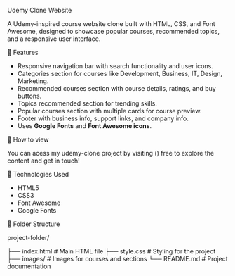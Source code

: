 Udemy Clone Website

A Udemy-inspired course website clone built with HTML, CSS, and Font Awesome, designed to showcase popular courses, recommended topics, and a responsive user interface.

 🔹 Features

- Responsive navigation bar with search functionality and user icons.  
- Categories section for courses like Development, Business, IT, Design, Marketing.  
- Recommended courses section with course details, ratings, and buy buttons.  
- Topics recommended section for trending skills.  
- Popular courses section with multiple cards for course preview.  
- Footer with business info, support links, and company info.  
- Uses **Google Fonts** and **Font Awesome icons**.  



 🔹 How to view

You can acess my udemy-clone project by visiting () free to explore the content and get in touch!


 🔹 Technologies Used

- HTML5  
- CSS3  
- Font Awesome  
- Google Fonts  

🔹 Folder Structure

   project-folder/

├── index.html # Main HTML file
├── style.css # Styling for the project
├── images/ # Images for courses and sections
└── README.md # Project documentation


